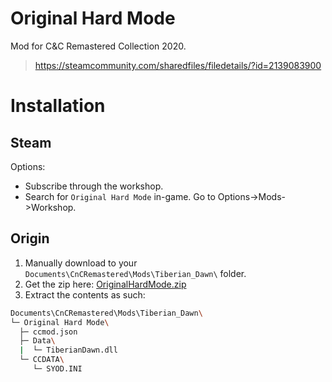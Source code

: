 # Original Hard Mode
Mod for C&C Remastered Collection 2020.
> https://steamcommunity.com/sharedfiles/filedetails/?id=2139083900
# Installation
## Steam
Options:
- Subscribe through the workshop.
- Search for `Original Hard Mode` in-game. Go to Options->Mods->Workshop.
## Origin
1. Manually download to your `Documents\CnCRemastered\Mods\Tiberian_Dawn\` folder.
1. Get the zip here: [OriginalHardMode.zip](https://github.com/EternalNooblet/CnC_Remastered_Collection/releases/download/1/OriginalHardMode.zip)
1. Extract the contents as such:
```bash
Documents\CnCRemastered\Mods\Tiberian_Dawn\
└─ Original Hard Mode\
  ├─ ccmod.json
  ├─ Data\
  |  └─ TiberianDawn.dll
  └─ CCDATA\
     └─ SYOD.INI
```

